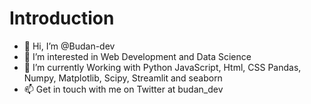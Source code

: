 # Introduction
- 👋 Hi, I’m @Budan-dev
- 👀 I’m interested in Web Development and Data Science
- 🌱 I’m currently Working with Python  JavaScript, Html, CSS Pandas, Numpy, Matplotlib, Scipy, Streamlit and seaborn
- 📫 Get in touch with me on Twitter at budan_dev


